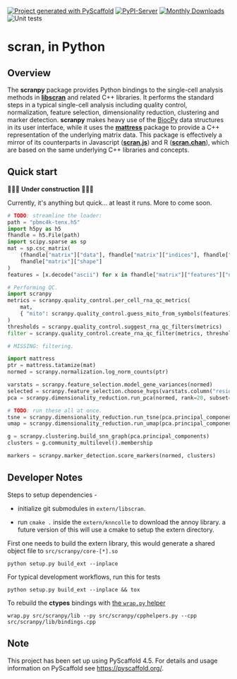 <!-- These are examples of badges you might want to add to your README:
     please update the URLs accordingly

[![Built Status](https://api.cirrus-ci.com/github/<USER>/scranpy.svg?branch=main)](https://cirrus-ci.com/github/<USER>/scranpy)
[![ReadTheDocs](https://readthedocs.org/projects/scranpy/badge/?version=latest)](https://scranpy.readthedocs.io/en/stable/)
[![Coveralls](https://img.shields.io/coveralls/github/<USER>/scranpy/main.svg)](https://coveralls.io/r/<USER>/scranpy)
[![Conda-Forge](https://img.shields.io/conda/vn/conda-forge/scranpy.svg)](https://anaconda.org/conda-forge/scranpy)
[![Twitter](https://img.shields.io/twitter/url/http/shields.io.svg?style=social&label=Twitter)](https://twitter.com/scranpy)
-->

[![Project generated with PyScaffold](https://img.shields.io/badge/-PyScaffold-005CA0?logo=pyscaffold)](https://pyscaffold.org/)
[![PyPI-Server](https://img.shields.io/pypi/v/scranpy.svg)](https://pypi.org/project/scranpy/)
[![Monthly Downloads](https://pepy.tech/badge/scranpy/month)](https://pepy.tech/project/scranpy)
![Unit tests](https://github.com/BiocPy/scranpy/actions/workflows/pypi-test.yml/badge.svg)

# scran, in Python

## Overview

The **scranpy** package provides Python bindings to the single-cell analysis methods in [**libscran**](https://github.com/LTLA/libscran) and related C++ libraries.
It performs the standard steps in a typical single-cell analysis including quality control, normalization, feature selection, dimensionality reduction, clustering and marker detection.
**scranpy** makes heavy use of the [BiocPy](https://github.com/BiocPy) data structures in its user interface,
while it uses the [**mattress**](https://pypi.org/project/mattress) package to provide a C++ representation of the underlying matrix data.
This package is effectively a mirror of its counterparts in Javascript ([**scran.js**](https://npmjs.com/package/scran.js)) and R ([**scran.chan**](https://github.com/LTLA/scran.chan)),
which are based on the same underlying C++ libraries and concepts.

## Quick start

🚧🚧🚧 **Under construction** 🚧🚧🚧

Currently, it's anything but quick... at least it runs.
More to come soon.

```python
# TODO: streamline the loader:
path = "pbmc4k-tenx.h5"
import h5py as h5
fhandle = h5.File(path)
import scipy.sparse as sp
mat = sp.csc_matrix(
    (fhandle["matrix"]["data"], fhandle["matrix"]["indices"], fhandle["matrix"]["indptr"]), 
    fhandle["matrix"]["shape"]
)
features = [x.decode("ascii") for x in fhandle["matrix"]["features"]["name"]]

# Performing QC.
import scranpy
metrics = scranpy.quality_control.per_cell_rna_qc_metrics(
    mat, 
    { "mito": scranpy.quality_control.guess_mito_from_symbols(features) }
)
thresholds = scranpy.quality_control.suggest_rna_qc_filters(metrics)
filter = scranpy.quality_control.create_rna_qc_filter(metrics, thresholds)

# MISSING: filtering.

import mattress
ptr = mattress.tatamize(mat)
normed = scranpy.normalization.log_norm_counts(ptr)

varstats = scranpy.feature_selection.model_gene_variances(normed)
selected = scranpy.feature_selection.choose_hvgs(varstats.column("residuals"))
pca = scranpy.dimensionality_reduction.run_pca(normed, rank=20, subset=selected)

# TODO: run these all at once.
tsne = scranpy.dimensionality_reduction.run_tsne(pca.principal_components)
umap = scranpy.dimensionality_reduction.run_umap(pca.principal_components)

g = scranpy.clustering.build_snn_graph(pca.principal_components)
clusters = g.community_multilevel().membership

markers = scranpy.marker_detection.score_markers(normed, clusters)
```

## Developer Notes

Steps to setup dependencies - 

- initialize git submodules in `extern/libscran`.

- run `cmake .` inside the `extern/knncolle` to download the annoy library. a future version of this will use a cmake to setup the extern directory.

First one needs to build the extern library, this would generate a shared object file to `src/scranpy/core-[*].so`

```shell
python setup.py build_ext --inplace
```

For typical development workflows, run this for tests

```shell
python setup.py build_ext --inplace && tox
```

To rebuild the **ctypes** bindings with [the `wrap.py` helper](https://github.com/BiocPy/ctypes-wrapper)

```shell
wrap.py src/scranpy/lib --py src/scranpy/cpphelpers.py --cpp src/scranpy/lib/bindings.cpp
```

<!-- pyscaffold-notes -->

## Note

This project has been set up using PyScaffold 4.5. For details and usage
information on PyScaffold see https://pyscaffold.org/.
